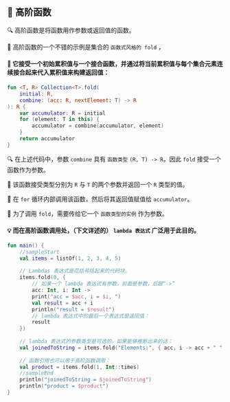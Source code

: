  
## 🚀 高阶函数

🔍 高阶函数是将函数用作参数或返回值的函数。

🌟 高阶函数的一个不错的示例是集合的 `函数式风格的 fold` ，

#### 🧩 它接受一个初始累积值与一个接合函数，并通过将当前累积值与每个集合元素连续接合起来代入累积值来构建返回值：

```kotlin
fun <T, R> Collection<T>.fold(
    initial: R, 
    combine: (acc: R, nextElement: T) -> R
): R {
    var accumulator: R = initial
    for (element: T in this) {
        accumulator = combine(accumulator, element)
    }
    return accumulator
}
```

🔍 在上述代码中，参数 `combine` 具有 `函数类型` `(R, T) -> R`，因此 `fold` 接受一个函数作为参数。

🧩 该函数接受类型分别为 `R` 与 `T` 的两个参数并返回一个 `R` 类型的值。

🔄 在 `for` 循环内部调用该函数，然后将其返回值赋值给 `accumulator`。

🚀 为了调用 `fold`，需要传给它一个 `函数类型的实例` 作为参数。

#### 💡 而在高阶函数调用处，（下文详述的） `lambda 表达式` 广泛用于此目的。

```kotlin
fun main() {
    //sampleStart
    val items = listOf(1, 2, 3, 4, 5)
    
    // Lambdas 表达式是花括号括起来的代码块。
    items.fold(0, { 
        // 如果一个 lambda 表达式有参数，前面是参数，后跟“->”
        acc: Int, i: Int -> 
        print("acc = $acc, i = $i, ") 
        val result = acc + i
        println("result = $result")
        // lambda 表达式中的最后一个表达式是返回值：
        result
    })
    
    // lambda 表达式的参数类型是可选的，如果能够推断出来的话：
    val joinedToString = items.fold("Elements:", { acc, i -> acc + " " + i })
    
    // 函数引用也可以用于高阶函数调用：
    val product = items.fold(1, Int::times)
    //sampleEnd
    println("joinedToString = $joinedToString")
    println("product = $product")
}
```
